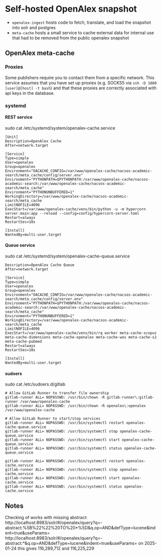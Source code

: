 # Self-hosted OpenAlex snapshot
* `openalex-ingest` hosts code to fetch, translate, and load the snapshot into solr and postgres
* `meta-cache` hosts a small service to cache external data for internal use that had to be removed from the public openalex snapshot



## OpenAlex meta-cache

### Proxies
Some publishers require you to contact them from a specific network.
This service assumes that you have set up proxies (e.g. SOCKS5 via `ssh -D 1080 [user]@[host] -t bash`) and that these proxies are correctly associated with api keys in the database.

### systemd

#### REST service
sudo cat /etc/systemd/system/openalex-cache.service
```
[Unit]
Description=OpenAlex Cache
After=network.target

[Service]
Type=simple
User=openalex
Group=openalex
Environment="OACACHE_CONFIG=/var/www/openalex-cache/nacsos-academic-search/meta_cache/config/server.env"
Environment="PYTHONPATH=$PYTHONPATH:/var/www/openalex-cache/nacsos-academic-search:/var/www/openalex-cache/nacsos-academic-search/meta_cache"
Environment="PYTHONUNBUFFERED=1"
WorkingDirectory=/var/www/openalex-cache/nacsos-academic-search/meta_cache
LimitNOFILE=4096
ExecStart=/var/www/openalex-cache/venv/bin/python -u -m hypercorn server.main:app --reload --config=config/hypercorn-server.toml
Restart=always
RestartSec=10s

[Install]
WantedBy=multi-user.target
```

#### Queue service
sudo cat /etc/systemd/system/openalex-cache-queue.service
```
Description=OpenAlex Cache Queue
After=network.target

[Service]
Type=simple
User=openalex
Group=openalex
Environment="OACACHE_CONFIG=/var/www/openalex-cache/nacsos-academic-search/meta_cache/config/server.env"
Environment="PYTHONPATH=$PYTHONPATH:/var/www/openalex-cache/nacsos-academic-search:/var/www/openalex-cache/nacsos-academic-search/meta_cache"
Environment="PYTHONUNBUFFERED=1"
WorkingDirectory=/var/www/openalex-cache/nacsos-academic-search/meta_cache
LimitNOFILE=4096
ExecStart=/var/www/openalex-cache/venv/bin/rq worker meta-cache-scopus meta-cache-dimensions meta-cache-openalex meta-cache-wos meta-cache-s2 meta-cache-pubmed
Restart=always
RestartSec=10s

[Install]
WantedBy=multi-user.target
```

#### sudoers
sudo cat /etc/sudoers.d/gitlab
```
# Allow GitLab Runner to transfer file ownership
gitlab-runner ALL= NOPASSWD: /usr/bin/chown -R gitlab-runner\:gitlab-runner /var/www/openalex-cache
gitlab-runner ALL= NOPASSWD: /usr/bin/chown -R openalex\:openalex /var/www/openalex-cache

# Allow GitLab Runner to start/stop services
gitlab-runner ALL= NOPASSWD: /usr/bin/systemctl restart openalex-cache-queue.service
gitlab-runner ALL= NOPASSWD: /usr/bin/systemctl stop openalex-cache-queue.service
gitlab-runner ALL= NOPASSWD: /usr/bin/systemctl start openalex-cache-queue.service
gitlab-runner ALL= NOPASSWD: /usr/bin/systemctl status openalex-cache-queue.service

gitlab-runner ALL= NOPASSWD: /usr/bin/systemctl restart openalex-cache.service
gitlab-runner ALL= NOPASSWD: /usr/bin/systemctl stop openalex-cache.service
gitlab-runner ALL= NOPASSWD: /usr/bin/systemctl start openalex-cache.service
gitlab-runner ALL= NOPASSWD: /usr/bin/systemctl status openalex-cache.service
```

## Notes
Checking of works with missing abstract:   
http://localhost:8983/solr/#/openalex/query?q=-abstract:%5B%22%22%20TO%20*%5D&q.op=AND&defType=lucene&indent=true&useParams=    
http://localhost:8983/solr/#/openalex/query?q=-abstract:*&q.op=AND&defType=lucene&indent=true&useParams=
on 2025-01-24 this gives 116,289,712 and 116,225,229
